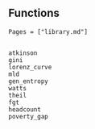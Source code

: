 ## Functions

```@contents
Pages = ["library.md"]
```

```@index
```

```@docs
atkinson
gini
lorenz_curve
mld
gen_entropy
watts
theil
fgt
headcount
poverty_gap
```